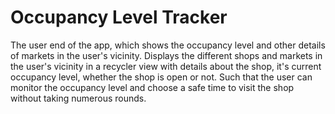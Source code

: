 # Occupancy Level Tracker
The user end of the app, which shows the occupancy level and other details of markets in the user's vicinity.
Displays the different shops and markets in the user's vicinity in a recycler view with details about the shop, it's current occupancy level,
whether the shop is open or not. Such that the user can monitor the occupancy level and choose a safe time to visit the shop without taking numerous rounds.
